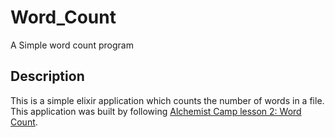 # Word_Count

A Simple word count program

## Description

This is a simple elixir application which counts the number of words in a file. This application
was built by following [Alchemist Camp lesson 2: Word Count](https://alchemist.camp/episodes/word-count).
